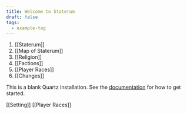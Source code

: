 ```yaml
---
title: Welcome to Staterum
draft: false
tags:
  - example-tag
---
```

1. [[Staterum]]
2. [[Map of Staterum]]
3. [[Religion]]
4. [[Factions]]
5. [[Player Races]]
6. [[Changes]]

This is a blank Quartz installation.
See the [documentation](https://quartz.jzhao.xyz) for how to get started.

[[Setting]] 
[[Player Races]]
